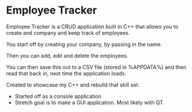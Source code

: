 <h1>Employee Tracker</h1>

Employee Tracker is a CRUD application built in C++ that allows you to create and company and keep track of employees.

You start off by creating your company, by passing in the name.

Then you can add, edit and delete the employees.

You can then save this out to a CSV file (stored in %APPDATA%) and then read that back in, next time the application loads.

Created to showcase my C++ and rebuild that skill set.
- Started off as a console application
- Stretch goal is to make a GUI application. Most likely with QT.
